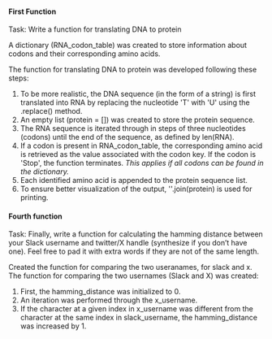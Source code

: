 #### First Function 
Task: Write a function for translating DNA to protein

A dictionary (RNA_codon_table) was created to store information about codons and their corresponding amino acids.

The function for translating DNA to protein was developed following these steps:
1) To be more realistic, the DNA sequence (in the form of a string) is first translated into RNA by replacing the nucleotide 'T' with 'U' using the .replace() method.
2) An empty list (protein = []) was created to store the protein sequence.
3) The RNA sequence is iterated through in steps of three nucleotides (codons) until the end of the sequence, as defined by len(RNA).
4) If a codon is present in RNA_codon_table, the corresponding amino acid is retrieved as the value associated with the codon key. If the codon is 'Stop', the function terminates. _This applies if all codons can be found in the dictionary._
5) Each identified amino acid is appended to the protein sequence list.
6) To ensure better visualization of the output, ''.join(protein) is used for printing.

#### Fourth function 

Task: Finally, write a function for calculating the hamming distance between your Slack username and twitter/X handle (synthesize if you don’t have one). Feel free to pad it with extra words if they are not of the same length.

Created the function for comparing the two useranames, for slack and x. 
The function for comparing the two usernames (Slack and X) was created:

1) First, the hamming_distance was initialized to 0.
2) An iteration was performed through the x_username.
3) If the character at a given index in x_username was different from the character at the same index in slack_username, the hamming_distance was increased by 1.
